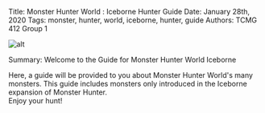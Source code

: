 Title: Monster Hunter World : Iceborne Hunter Guide
Date: January 28th, 2020
Tags: monster, hunter, world, iceborne, hunter, guide
Authors: TCMG 412 Group 1

![alt](../images/MonsterHunter1.png)  

Summary: Welcome to the Guide for Monster Hunter World Iceborne  


Here, a guide will be provided to you about Monster Hunter World's many monsters. This guide includes monsters only introduced in the Iceborne expansion of Monster Hunter.  
Enjoy your hunt!
